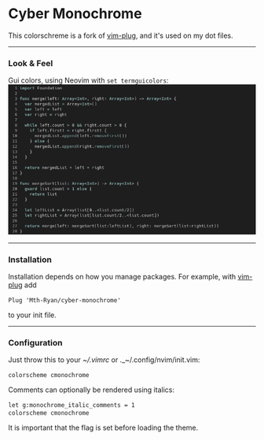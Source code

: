 # Cyber Monochrome

This colorschreme is a fork of [vim-plug](https://github.com/fxn/vim-monochrome), and it's used on my dot files.
___
### Look & Feel
Gui colors, using Neovim with `set termguicolors`:
<img alt="-Cyber-Monochrome Vim color scheme" src="img/lf01.png"/>

___
### Installation

Installation depends on how you manage packages. For example, with
[vim-plug](https://github.com/junegunn/vim-plug) add

```
Plug 'Mth-Ryan/cyber-monochrome'
```

to your init file.
___
### Configuration

Just throw this to your _~/.vimrc_ or ._~/.config/nvim/init.vim:

    colorscheme cmonochrome

Comments can optionally be rendered using italics:

    let g:monochrome_italic_comments = 1
    colorscheme cmonochrome

It is important that the flag is set before loading the theme.

